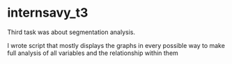 # internsavy_t3
Third task was about segmentation analysis.

I wrote script that mostly displays the graphs in every possible way to make full analysis of all variables and the relationship within them
